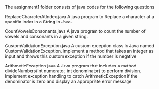 The assignment1 folder consists of java codes for the following questions

ReplaceCharacterAtIndex.java
A java program to Replace a character at a specific index in a String in Java.

CountVowelsConsonants.java
A java program to count the number of vowels and consonants in a given string.

CustomValidationException.java
A custom exception class in Java named CustomValidationException. Implement a method that takes an integer as input and throws this custom exception if the number is negative

ArithmeticException.java
A Java program that includes a method divideNumbers(int numerator, int denominator) to perform division. Implement exception handling to catch ArithmeticException if the denominator is zero and display an appropriate error message
